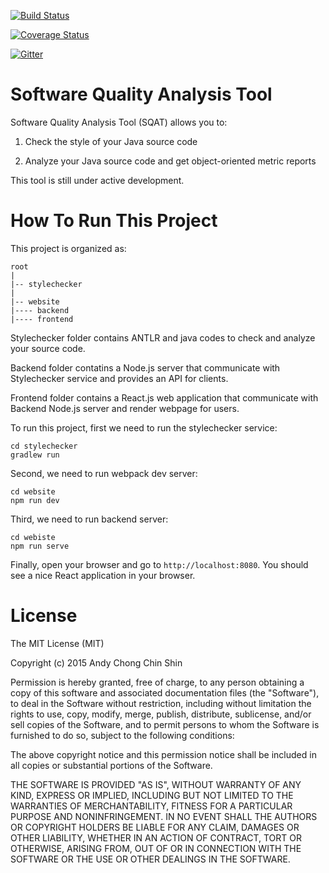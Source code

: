 [![Build Status](https://travis-ci.org/Andyccs/sqat.svg?branch=develop)](https://travis-ci.org/Andyccs/sqat)

[![Coverage Status](https://coveralls.io/repos/Andyccs/sqat/badge.svg?branch=develop&service=github)](https://coveralls.io/github/Andyccs/sqat?branch=develop)

[![Gitter](https://badges.gitter.im/Join%20Chat.svg)](https://gitter.im/Andyccs/sqat?utm_source=badge&utm_medium=badge&utm_campaign=pr-badge)

# Software Quality Analysis Tool

Software Quality Analysis Tool (SQAT) allows you to:

1. Check the style of your Java source code

2. Analyze your Java source code and get object-oriented metric reports

This tool is still under active development.

# How To Run This Project

This project is organized as:

```
root
|
|-- stylechecker
|
|-- website
|---- backend
|---- frontend
```

Stylechecker folder contains ANTLR and java codes to check and analyze your source code. 

Backend folder contatins a Node.js server that communicate with Stylechecker service and provides an API for clients.

Frontend folder contains a React.js web application that communicate with Backend Node.js server and render webpage for users. 

To run this project, first we need to run the stylechecker service:

```
cd stylechecker
gradlew run
```

Second, we need to run webpack dev server:

```
cd website
npm run dev
```

Third, we need to run backend server:

```
cd webiste
npm run serve
```

Finally, open your browser and go to `http://localhost:8080`. You should see a nice React application in your browser. 

# License

The MIT License (MIT)

Copyright (c) 2015 Andy Chong Chin Shin

Permission is hereby granted, free of charge, to any person obtaining a copy
of this software and associated documentation files (the "Software"), to deal
in the Software without restriction, including without limitation the rights
to use, copy, modify, merge, publish, distribute, sublicense, and/or sell
copies of the Software, and to permit persons to whom the Software is
furnished to do so, subject to the following conditions:

The above copyright notice and this permission notice shall be included in all
copies or substantial portions of the Software.

THE SOFTWARE IS PROVIDED "AS IS", WITHOUT WARRANTY OF ANY KIND, EXPRESS OR
IMPLIED, INCLUDING BUT NOT LIMITED TO THE WARRANTIES OF MERCHANTABILITY,
FITNESS FOR A PARTICULAR PURPOSE AND NONINFRINGEMENT. IN NO EVENT SHALL THE
AUTHORS OR COPYRIGHT HOLDERS BE LIABLE FOR ANY CLAIM, DAMAGES OR OTHER
LIABILITY, WHETHER IN AN ACTION OF CONTRACT, TORT OR OTHERWISE, ARISING FROM,
OUT OF OR IN CONNECTION WITH THE SOFTWARE OR THE USE OR OTHER DEALINGS IN THE
SOFTWARE.
